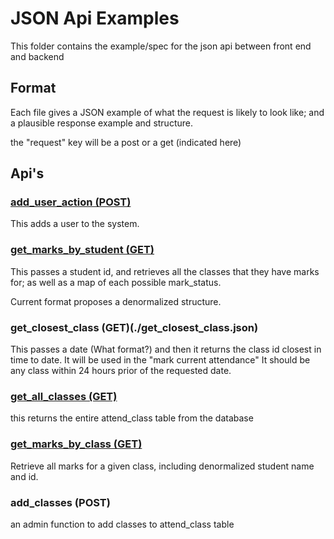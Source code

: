 # JSON Api Examples

This folder contains the example/spec for the json api between front end and backend

## Format

Each file gives a JSON example of what the request is likely to look like; and a plausible response example and structure.

the "request" key will be a post or a get (indicated here)

## Api's

### [add_user_action (POST)](./add_user_action.json)

This adds a user to the system.

### [get_marks_by_student (GET)](./get_marks_by_student.json)

This passes a student id, and retrieves all the classes that they have marks for; as well as a map of each possible mark_status.

Current format proposes a denormalized structure.

### get_closest_class (GET)(./get_closest_class.json)

This passes a date (What format?) and then it returns the class id closest in time to date. It will be used in the "mark current attendance" It should be any class within 24 hours prior of the requested date.

### [get_all_classes (GET)](./get_all_classes.json)

this returns the entire attend_class table from the database

### [get_marks_by_class (GET)](./get_marks_by_class.json)

Retrieve all marks for a given class, including denormalized student name and id.

### add_classes (POST)

an admin function to add classes to attend_class table
